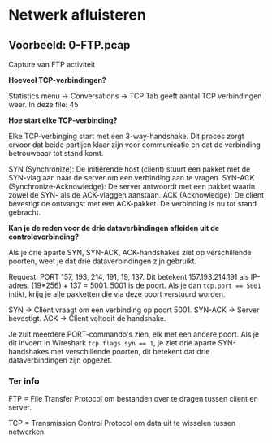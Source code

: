 # Netwerk afluisteren

## Voorbeeld: 0-FTP.pcap

Capture van FTP activiteit

**Hoeveel TCP-verbindingen?**

Statistics menu -> Conversations -> TCP Tab geeft aantal TCP verbindingen weer. In deze file: 45

**Hoe start elke TCP-verbinding?**

Elke TCP-verbinging start met een 3-way-handshake. Dit proces zorgt ervoor dat beide partijen klaar zijn voor communicatie en dat de verbinding betrouwbaar tot stand komt.

SYN (Synchronize): De initiërende host (client) stuurt een pakket met de SYN-vlag aan naar de server om een verbinding aan te vragen.
SYN-ACK (Synchronize-Acknowledge): De server antwoordt met een pakket waarin zowel de SYN- als de ACK-vlaggen aanstaan.
ACK (Acknowledge): De client bevestigt de ontvangst met een ACK-pakket. De verbinding is nu tot stand gebracht.

**Kan je de reden voor de drie dataverbindingen afleiden uit de controleverbinding?**

Als je drie aparte SYN, SYN-ACK, ACK-handshakes ziet op verschillende poorten, weet je dat drie dataverbindingen zijn gebruikt.

Request: PORT 157, 193, 214, 191, 19, 137. Dit betekent 157.193.214.191 als IP-adres. (19\*256) + 137 = 5001. 5001 is de poort. Als je dan `tcp.port == 5001` intikt, krijg je alle pakketten die via deze poort verstuurd worden.

SYN → Client vraagt om een verbinding op poort 5001.
SYN-ACK → Server bevestigt.
ACK → Client voltooit de handshake.

Je zult meerdere PORT-commando's zien, elk met een andere poort. Als je dit invoert in Wireshark `tcp.flags.syn == 1`, je ziet drie aparte SYN-handshakes met verschillende poorten, dit betekent dat drie dataverbindingen zijn opgezet.

### Ter info

FTP = File Transfer Protocol om bestanden over te dragen tussen client en server.

TCP = Transmission Control Protocol om data uit te wisselen tussen netwerken.
